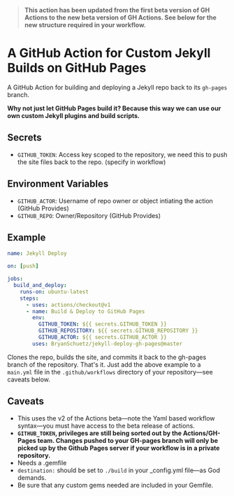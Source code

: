 
> **This action has been updated from the first beta version of GH Actions to the new beta version of GH Actions. See below for the new structure required in your workflow.**

# A GitHub Action for Custom Jekyll Builds on GitHub Pages

A GitHub Action for building and deploying a Jekyll repo back to its `gh-pages` branch. 

**Why not just let GitHub Pages build it? Because this way we can use our own custom Jekyll plugins and build scripts.**

## Secrets
* `GITHUB_TOKEN`: Access key scoped to the repository, we need this to push the site files back to the repo. (specify in workflow)
  
## Environment Variables
* `GITHUB_ACTOR`: Username of repo owner or object intiating the action (GitHub Provides)
* `GITHUB_REPO`: Owner/Repository (GitHub Provides)

## Example

```yml
name: Jekyll Deploy

on: [push]

jobs: 
  build_and_deploy:
    runs-on: ubuntu-latest
    steps:
      - uses: actions/checkout@v1
      - name: Build & Deploy to GitHub Pages
        env: 
          GITHUB_TOKEN: ${{ secrets.GITHUB_TOKEN }}
          GITHUB_REPOSITORY: ${{ secrets.GITHUB_REPOSITORY }}
          GITHUB_ACTOR: ${{ secrets.GITHUB_ACTOR }}
        uses: BryanSchuetz/jekyll-deploy-gh-pages@master
```

Clones the repo, builds the site, and commits it back to the gh-pages branch of the repository. That's it. Just add the above example to a `main.yml` file in the `.github/workflows` directory of your repository—see caveats below. 

## Caveats

* This uses the v2 of the Actions beta—note the Yaml based workflow syntax—you must have access to the beta release of actions.
* **`GITHUB_TOKEN`, privileges are still being sorted out by the Actions/GH-Pages team. Changes pushed to your GH-pages branch will only be picked up by the Github Pages server if your workflow is in a private repository.**
* Needs a .gemfile
* `destination:` should be set to `./build` in your _config.yml file—as God demands.
* Be sure that any custom gems needed are included in your Gemfile.
